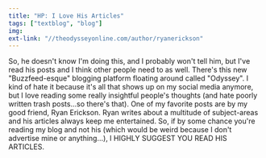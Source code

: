 ```yaml
---
title: "HP: I Love His Articles"
tags: ["textblog", "blog"]
img:
ext-link: "//theodysseyonline.com/author/ryanerickson"
---
```


<p>So, he doesn't know I'm doing this, and I probably won't tell him, but I've read his posts and I think other people need to as well. There's this new "Buzzfeed-esque" blogging platform floating around called "Odyssey". I kind of hate it because it's all that shows up on my social media anymore, but I love reading some really insightful people's thoughts (and hate poorly written trash posts...so there's that). One of my favorite posts are by my good friend, Ryan Erickson. Ryan writes about a multitude of subject-areas and his articles always keep me entertained. So, if by some chance you're reading my blog and not his (which would be weird because I don't advertise mine or anything...), I HIGHLY SUGGEST YOU READ HIS ARTICLES.</p>
